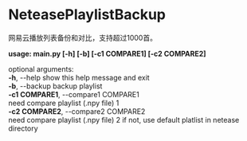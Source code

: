 # NeteasePlaylistBackup
网易云播放列表备份和对比，支持超过1000首。  
  
**usage: main.py [-h] [-b] [-c1 COMPARE1] [-c2 COMPARE2]**  
  
optional arguments:  
**-h**, --help            show this help message and exit  
**-b**, --backup          backup playlist  
**-c1 COMPARE1**, --compare1 COMPARE1    
                        need compare playlist (.npy file) 1  
**-c2 COMPARE2**, --compare2 COMPARE2    
                        need compare playlist (.npy file) 2 if not, use default platlist in netease directory

